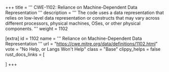 +++
title = '''
CWE-1102: Reliance on Machine-Dependent Data Representation
'''
description	= '''
The code uses a data representation that relies on low-level data representation or constructs that may vary across different processors, physical machines, OSes, or other physical components.
'''
weight = 1102

[extra]
id = 1102
name = '''
Reliance on Machine-Dependent Data Representation
'''
url = "https://cwe.mitre.org/data/definitions/1102.html"
vote = "No Help, or Langs Won't Help"
class = "Base"
clippy_helps = false
rust_docs_links = [
	
]
+++
